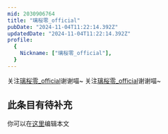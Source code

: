 ```yaml
---
mid: 2030906764
title: "璃桜零_official"
pubDate: "2024-11-04T11:22:14.392Z"
updatedDate: "2024-11-04T11:22:14.392Z"
profile:
  {
    Nickname: ["璃桜零_official"],
  }
---
```


关注[璃桜零_official](https://space.bilibili.com/2030906764)谢谢喵~ 关注[璃桜零_official](https://space.bilibili.com/2030906764)谢谢喵~

## 此条目有待补充
你可以在[这里](https://github.com/Yuhanawa/VTuber.ICU-Content/edit/master/v/璃桜零_official/index.md)编辑本文
